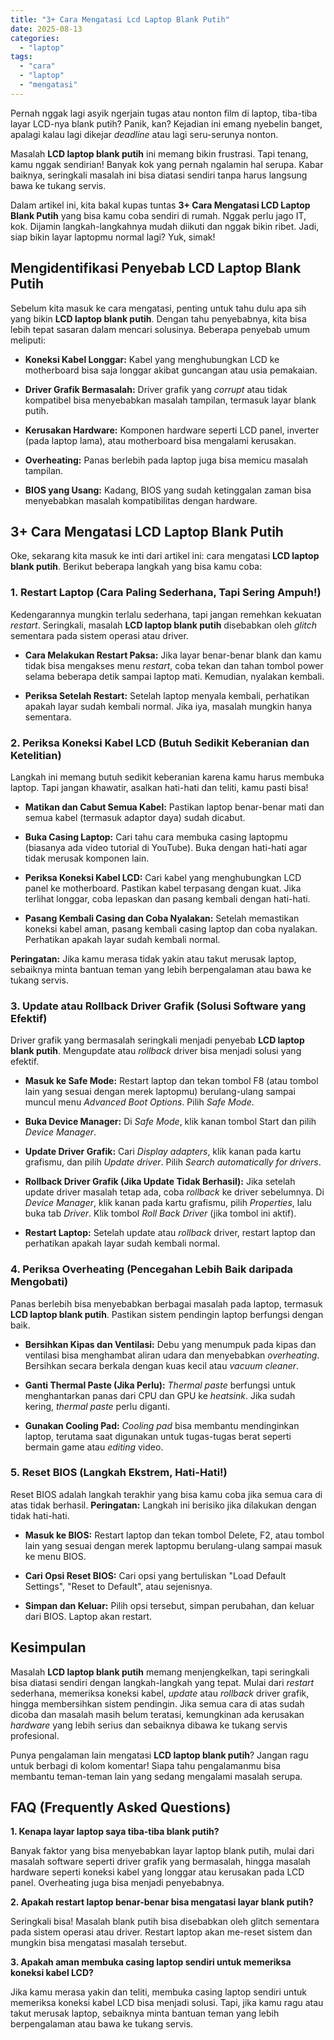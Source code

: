 ```yaml
---
title: "3+ Cara Mengatasi Lcd Laptop Blank Putih"
date: 2025-08-13
categories: 
  - "laptop"
tags: 
  - "cara"
  - "laptop"
  - "mengatasi"
---
```


Pernah nggak lagi asyik ngerjain tugas atau nonton film di laptop, tiba-tiba layar LCD-nya blank putih? Panik, kan? Kejadian ini emang nyebelin banget, apalagi kalau lagi dikejar _deadline_ atau lagi seru-serunya nonton.

Masalah **LCD laptop blank putih** ini memang bikin frustrasi. Tapi tenang, kamu nggak sendirian! Banyak kok yang pernah ngalamin hal serupa. Kabar baiknya, seringkali masalah ini bisa diatasi sendiri tanpa harus langsung bawa ke tukang servis.

Dalam artikel ini, kita bakal kupas tuntas **3+ Cara Mengatasi LCD Laptop Blank Putih** yang bisa kamu coba sendiri di rumah. Nggak perlu jago IT, kok. Dijamin langkah-langkahnya mudah diikuti dan nggak bikin ribet. Jadi, siap bikin layar laptopmu normal lagi? Yuk, simak!

## Mengidentifikasi Penyebab LCD Laptop Blank Putih

Sebelum kita masuk ke cara mengatasi, penting untuk tahu dulu apa sih yang bikin **LCD laptop blank putih**. Dengan tahu penyebabnya, kita bisa lebih tepat sasaran dalam mencari solusinya. Beberapa penyebab umum meliputi:

- **Koneksi Kabel Longgar:** Kabel yang menghubungkan LCD ke motherboard bisa saja longgar akibat guncangan atau usia pemakaian.
    
- **Driver Grafik Bermasalah:** Driver grafik yang _corrupt_ atau tidak kompatibel bisa menyebabkan masalah tampilan, termasuk layar blank putih.
    
- **Kerusakan Hardware:** Komponen hardware seperti LCD panel, inverter (pada laptop lama), atau motherboard bisa mengalami kerusakan.
    
- **Overheating:** Panas berlebih pada laptop juga bisa memicu masalah tampilan.
    
- **BIOS yang Usang:** Kadang, BIOS yang sudah ketinggalan zaman bisa menyebabkan masalah kompatibilitas dengan hardware.
    

## 3+ Cara Mengatasi LCD Laptop Blank Putih

Oke, sekarang kita masuk ke inti dari artikel ini: cara mengatasi **LCD laptop blank putih**. Berikut beberapa langkah yang bisa kamu coba:

### 1\. Restart Laptop (Cara Paling Sederhana, Tapi Sering Ampuh!)

Kedengarannya mungkin terlalu sederhana, tapi jangan remehkan kekuatan _restart_. Seringkali, masalah **LCD laptop blank putih** disebabkan oleh _glitch_ sementara pada sistem operasi atau driver.

- **Cara Melakukan Restart Paksa:** Jika layar benar-benar blank dan kamu tidak bisa mengakses menu _restart_, coba tekan dan tahan tombol power selama beberapa detik sampai laptop mati. Kemudian, nyalakan kembali.
    
- **Periksa Setelah Restart:** Setelah laptop menyala kembali, perhatikan apakah layar sudah kembali normal. Jika iya, masalah mungkin hanya sementara.
    

### 2\. Periksa Koneksi Kabel LCD (Butuh Sedikit Keberanian dan Ketelitian)

Langkah ini memang butuh sedikit keberanian karena kamu harus membuka laptop. Tapi jangan khawatir, asalkan hati-hati dan teliti, kamu pasti bisa!

- **Matikan dan Cabut Semua Kabel:** Pastikan laptop benar-benar mati dan semua kabel (termasuk adaptor daya) sudah dicabut.
    
- **Buka Casing Laptop:** Cari tahu cara membuka casing laptopmu (biasanya ada video tutorial di YouTube). Buka dengan hati-hati agar tidak merusak komponen lain.
    
- **Periksa Koneksi Kabel LCD:** Cari kabel yang menghubungkan LCD panel ke motherboard. Pastikan kabel terpasang dengan kuat. Jika terlihat longgar, coba lepaskan dan pasang kembali dengan hati-hati.
    
- **Pasang Kembali Casing dan Coba Nyalakan:** Setelah memastikan koneksi kabel aman, pasang kembali casing laptop dan coba nyalakan. Perhatikan apakah layar sudah kembali normal.
    

**Peringatan:** Jika kamu merasa tidak yakin atau takut merusak laptop, sebaiknya minta bantuan teman yang lebih berpengalaman atau bawa ke tukang servis.

### 3\. Update atau Rollback Driver Grafik (Solusi Software yang Efektif)

Driver grafik yang bermasalah seringkali menjadi penyebab **LCD laptop blank putih**. Mengupdate atau _rollback_ driver bisa menjadi solusi yang efektif.

- **Masuk ke Safe Mode:** Restart laptop dan tekan tombol F8 (atau tombol lain yang sesuai dengan merek laptopmu) berulang-ulang sampai muncul menu _Advanced Boot Options_. Pilih _Safe Mode_.
    
- **Buka Device Manager:** Di _Safe Mode_, klik kanan tombol Start dan pilih _Device Manager_.
    
- **Update Driver Grafik:** Cari _Display adapters_, klik kanan pada kartu grafismu, dan pilih _Update driver_. Pilih _Search automatically for drivers_.
    
- **Rollback Driver Grafik (Jika Update Tidak Berhasil):** Jika setelah update driver masalah tetap ada, coba _rollback_ ke driver sebelumnya. Di _Device Manager_, klik kanan pada kartu grafismu, pilih _Properties_, lalu buka tab _Driver_. Klik tombol _Roll Back Driver_ (jika tombol ini aktif).
    
- **Restart Laptop:** Setelah update atau _rollback_ driver, restart laptop dan perhatikan apakah layar sudah kembali normal.
    

### 4\. Periksa Overheating (Pencegahan Lebih Baik daripada Mengobati)

Panas berlebih bisa menyebabkan berbagai masalah pada laptop, termasuk **LCD laptop blank putih**. Pastikan sistem pendingin laptop berfungsi dengan baik.

- **Bersihkan Kipas dan Ventilasi:** Debu yang menumpuk pada kipas dan ventilasi bisa menghambat aliran udara dan menyebabkan _overheating_. Bersihkan secara berkala dengan kuas kecil atau _vacuum cleaner_.
    
- **Ganti Thermal Paste (Jika Perlu):** _Thermal paste_ berfungsi untuk menghantarkan panas dari CPU dan GPU ke _heatsink_. Jika sudah kering, _thermal paste_ perlu diganti.
    
- **Gunakan Cooling Pad:** _Cooling pad_ bisa membantu mendinginkan laptop, terutama saat digunakan untuk tugas-tugas berat seperti bermain game atau _editing_ video.
    

### 5\. Reset BIOS (Langkah Ekstrem, Hati-Hati!)

Reset BIOS adalah langkah terakhir yang bisa kamu coba jika semua cara di atas tidak berhasil. **Peringatan:** Langkah ini berisiko jika dilakukan dengan tidak hati-hati.

- **Masuk ke BIOS:** Restart laptop dan tekan tombol Delete, F2, atau tombol lain yang sesuai dengan merek laptopmu berulang-ulang sampai masuk ke menu BIOS.
    
- **Cari Opsi Reset BIOS:** Cari opsi yang bertuliskan "Load Default Settings", "Reset to Default", atau sejenisnya.
    
- **Simpan dan Keluar:** Pilih opsi tersebut, simpan perubahan, dan keluar dari BIOS. Laptop akan restart.
    

## Kesimpulan

Masalah **LCD laptop blank putih** memang menjengkelkan, tapi seringkali bisa diatasi sendiri dengan langkah-langkah yang tepat. Mulai dari _restart_ sederhana, memeriksa koneksi kabel, _update_ atau _rollback_ driver grafik, hingga membersihkan sistem pendingin. Jika semua cara di atas sudah dicoba dan masalah masih belum teratasi, kemungkinan ada kerusakan _hardware_ yang lebih serius dan sebaiknya dibawa ke tukang servis profesional.

Punya pengalaman lain mengatasi **LCD laptop blank putih**? Jangan ragu untuk berbagi di kolom komentar! Siapa tahu pengalamanmu bisa membantu teman-teman lain yang sedang mengalami masalah serupa.

## FAQ (Frequently Asked Questions)

**1\. Kenapa layar laptop saya tiba-tiba blank putih?**

Banyak faktor yang bisa menyebabkan layar laptop blank putih, mulai dari masalah software seperti driver grafik yang bermasalah, hingga masalah hardware seperti koneksi kabel yang longgar atau kerusakan pada LCD panel. Overheating juga bisa menjadi penyebabnya.

**2\. Apakah restart laptop benar-benar bisa mengatasi layar blank putih?**

Seringkali bisa! Masalah blank putih bisa disebabkan oleh glitch sementara pada sistem operasi atau driver. Restart laptop akan me-reset sistem dan mungkin bisa mengatasi masalah tersebut.

**3\. Apakah aman membuka casing laptop sendiri untuk memeriksa koneksi kabel LCD?**

Jika kamu merasa yakin dan teliti, membuka casing laptop sendiri untuk memeriksa koneksi kabel LCD bisa menjadi solusi. Tapi, jika kamu ragu atau takut merusak laptop, sebaiknya minta bantuan teman yang lebih berpengalaman atau bawa ke tukang servis.
